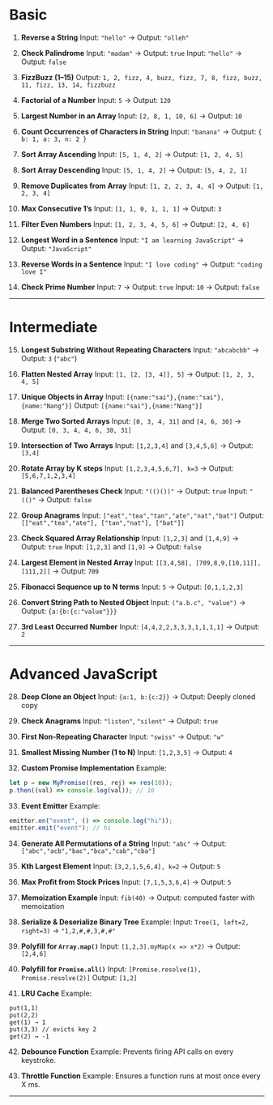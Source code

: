 # Basic

1. **Reverse a String**
   Input: `"hello"` → Output: `"olleh"`

2. **Check Palindrome**
   Input: `"madam"` → Output: `true`
   Input: `"hello"` → Output: `false`

3. **FizzBuzz (1–15)**
   Output: `1, 2, fizz, 4, buzz, fizz, 7, 8, fizz, buzz, 11, fizz, 13, 14, fizzbuzz`

4. **Factorial of a Number**
   Input: `5` → Output: `120`

5. **Largest Number in an Array**
   Input: `[2, 8, 1, 10, 6]` → Output: `10`

6. **Count Occurrences of Characters in String**
   Input: `"banana"` → Output: `{ b: 1, a: 3, n: 2 }`

7. **Sort Array Ascending**
   Input: `[5, 1, 4, 2]` → Output: `[1, 2, 4, 5]`

8. **Sort Array Descending**
   Input: `[5, 1, 4, 2]` → Output: `[5, 4, 2, 1]`

9. **Remove Duplicates from Array**
   Input: `[1, 2, 2, 3, 4, 4]` → Output: `[1, 2, 3, 4]`

10. **Max Consecutive 1’s**
    Input: `[1, 1, 0, 1, 1, 1]` → Output: `3`

11. **Filter Even Numbers**
    Input: `[1, 2, 3, 4, 5, 6]` → Output: `[2, 4, 6]`

12. **Longest Word in a Sentence**
    Input: `"I am learning JavaScript"` → Output: `"JavaScript"`

13. **Reverse Words in a Sentence**
    Input: `"I love coding"` → Output: `"coding love I"`

14. **Check Prime Number**
    Input: `7` → Output: `true`
    Input: `10` → Output: `false`

---

# Intermediate

15. **Longest Substring Without Repeating Characters**
    Input: `"abcabcbb"` → Output: `3` (`"abc"`)

16. **Flatten Nested Array**
    Input: `[1, [2, [3, 4]], 5]` → Output: `[1, 2, 3, 4, 5]`

17. **Unique Objects in Array**
    Input: `[{name:"sai"},{name:"sai"},{name:"Nang"}]`
    Output: `[{name:"sai"},{name:"Nang"}]`

18. **Merge Two Sorted Arrays**
    Input: `[0, 3, 4, 31]` and `[4, 6, 30]` → Output: `[0, 3, 4, 4, 6, 30, 31]`

19. **Intersection of Two Arrays**
    Input: `[1,2,3,4]` and `[3,4,5,6]` → Output: `[3,4]`

20. **Rotate Array by K steps**
    Input: `[1,2,3,4,5,6,7], k=3` → Output: `[5,6,7,1,2,3,4]`

21. **Balanced Parentheses Check**
    Input: `"(()())"` → Output: `true`
    Input: `"(()"` → Output: `false`

22. **Group Anagrams**
    Input: `["eat","tea","tan","ate","nat","bat"]`
    Output: `[["eat","tea","ate"], ["tan","nat"], ["bat"]]`

23. **Check Squared Array Relationship**
    Input: `[1,2,3]` and `[1,4,9]` → Output: `true`
    Input: `[1,2,3]` and `[1,9]` → Output: `false`

24. **Largest Element in Nested Array**
    Input: `[[3,4,58], [709,8,9,[10,11]], [111,2]]` → Output: `709`

25. **Fibonacci Sequence up to N terms**
    Input: `5` → Output: `[0,1,1,2,3]`

26. **Convert String Path to Nested Object**
    Input: `("a.b.c", "value")` → Output: `{a:{b:{c:"value"}}}`

27. **3rd Least Occurred Number**
    Input: `[4,4,2,2,3,3,3,1,1,1,1]` → Output: `2`

---

# Advanced JavaScript

28. **Deep Clone an Object**
    Input: `{a:1, b:{c:2}}` → Output: Deeply cloned copy

29. **Check Anagrams**
    Input: `"listen"`, `"silent"` → Output: `true`

30. **First Non-Repeating Character**
    Input: `"swiss"` → Output: `"w"`

31. **Smallest Missing Number (1 to N)**
    Input: `[1,2,3,5]` → Output: `4`

32. **Custom Promise Implementation**
    Example:

```js
let p = new MyPromise((res, rej) => res(10));
p.then((val) => console.log(val)); // 10
```

33. **Event Emitter**
    Example:

```js
emitter.on("event", () => console.log("hi"));
emitter.emit("event"); // hi
```

34. **Generate All Permutations of a String**
    Input: `"abc"` → Output: `["abc","acb","bac","bca","cab","cba"]`

35. **Kth Largest Element**
    Input: `[3,2,1,5,6,4], k=2` → Output: `5`

36. **Max Profit from Stock Prices**
    Input: `[7,1,5,3,6,4]` → Output: `5`

37. **Memoization Example**
    Input: `fib(40)` → Output: computed faster with memoization

38. **Serialize & Deserialize Binary Tree**
    Example:
    Input: `Tree(1, left=2, right=3)` → `"1,2,#,#,3,#,#"`

39. **Polyfill for `Array.map()`**
    Input: `[1,2,3].myMap(x => x*2)` → Output: `[2,4,6]`

40. **Polyfill for `Promise.all()`**
    Input: `[Promise.resolve(1), Promise.resolve(2)]`
    Output: `[1,2]`

41. **LRU Cache**
    Example:

```
put(1,1)
put(2,2)
get(1) → 1
put(3,3) // evicts key 2
get(2) → -1
```

42. **Debounce Function**
    Example: Prevents firing API calls on every keystroke.

43. **Throttle Function**
    Example: Ensures a function runs at most once every X ms.

---
